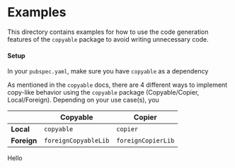 # Examples

This directory contains examples for how to use the code generation
features of the `copyable` package to avoid writing unnecessary code.

#### Setup
In your `pubspec.yaml`, make sure you have `copyable` as a dependency

As mentioned in the `copyable` docs, there are 4 different ways to
implement copy-like behavior using the `copyable` package
(Copyable/Copier, Local/Foreign). Depending on your use case(s), you


| | Copyable | Copier
 --- | --- | --- 
 **Local** | `copyable` | `copier`
 **Foreign** | `foreignCopyableLib` | `foreignCopierLib`

Hello



